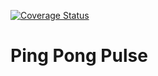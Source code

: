 [![Coverage Status](https://coveralls.io/repos/github/treeskar/ping-pong-pulse/badge.svg)](https://coveralls.io/github/treeskar/ping-pong-pulse)

# Ping Pong Pulse
